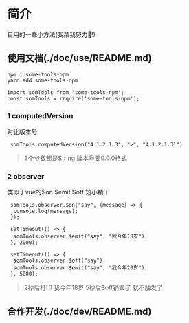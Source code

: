 # 简介
自用的一些小方法(我菜我努力💪!)

## 使用文档(./doc/use/README.md)
```
npm i some-tools-npm
yarn add some-tools-npm

import somTools from 'some-tools-npm';
const somTools = require('some-tools-npm');
```

### 1 computedVersion
 对比版本号
```
 somTools.computedVersion("4.1.2.1.3", ">", "4.1.2.1.31")
```
 >3个参数都是String 版本号要0.0.0格式

### 2 observer
 类似于vue的$on $emit $off 短小精干

```
 somTools.observer.$on("say", (message) => {
  console.log(message);
 });
 
 setTimeout(() => {
  somTools.observer.$emit("say", "我今年18岁");
 }, 2000);
 
 setTimeout(() => {
  somTools.observer.$off("say");
  somTools.observer.$emit("say", "我今年20岁");
 }, 5000);
```
 >2秒后打印 我今年18岁 5秒后$off销毁了 就不触发了

## 合作开发(./doc/dev/README.md)